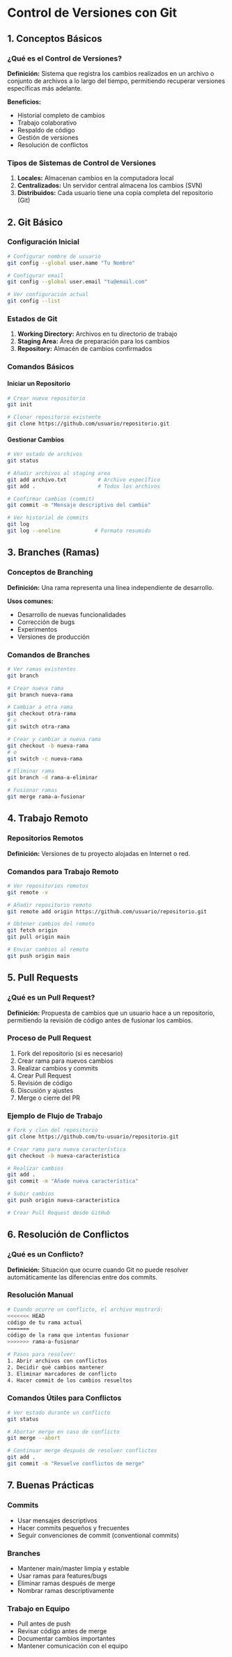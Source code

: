 # Control de Versiones con Git

## 1. Conceptos Básicos

### ¿Qué es el Control de Versiones?
**Definición:** Sistema que registra los cambios realizados en un archivo o conjunto de archivos a lo largo del tiempo, permitiendo recuperar versiones específicas más adelante.

**Beneficios:**
- Historial completo de cambios
- Trabajo colaborativo
- Respaldo de código
- Gestión de versiones
- Resolución de conflictos

### Tipos de Sistemas de Control de Versiones
1. **Locales:** Almacenan cambios en la computadora local
2. **Centralizados:** Un servidor central almacena los cambios (SVN)
3. **Distribuidos:** Cada usuario tiene una copia completa del repositorio (Git)

## 2. Git Básico

### Configuración Inicial
```bash
# Configurar nombre de usuario
git config --global user.name "Tu Nombre"

# Configurar email
git config --global user.email "tu@email.com"

# Ver configuración actual
git config --list
```

### Estados de Git
1. **Working Directory:** Archivos en tu directorio de trabajo
2. **Staging Area:** Área de preparación para los cambios
3. **Repository:** Almacén de cambios confirmados

### Comandos Básicos

#### Iniciar un Repositorio
```bash
# Crear nuevo repositorio
git init

# Clonar repositorio existente
git clone https://github.com/usuario/repositorio.git
```

#### Gestionar Cambios
```bash
# Ver estado de archivos
git status

# Añadir archivos al staging area
git add archivo.txt          # Archivo específico
git add .                    # Todos los archivos

# Confirmar cambios (commit)
git commit -m "Mensaje descriptivo del cambio"

# Ver historial de commits
git log
git log --oneline           # Formato resumido
```

## 3. Branches (Ramas)

### Conceptos de Branching
**Definición:** Una rama representa una línea independiente de desarrollo.

**Usos comunes:**
- Desarrollo de nuevas funcionalidades
- Corrección de bugs
- Experimentos
- Versiones de producción

### Comandos de Branches
```bash
# Ver ramas existentes
git branch

# Crear nueva rama
git branch nueva-rama

# Cambiar a otra rama
git checkout otra-rama
# o
git switch otra-rama

# Crear y cambiar a nueva rama
git checkout -b nueva-rama
# o
git switch -c nueva-rama

# Eliminar rama
git branch -d rama-a-eliminar

# Fusionar ramas
git merge rama-a-fusionar
```

## 4. Trabajo Remoto

### Repositorios Remotos
**Definición:** Versiones de tu proyecto alojadas en Internet o red.

### Comandos para Trabajo Remoto
```bash
# Ver repositorios remotos
git remote -v

# Añadir repositorio remoto
git remote add origin https://github.com/usuario/repositorio.git

# Obtener cambios del remoto
git fetch origin
git pull origin main

# Enviar cambios al remoto
git push origin main
```

## 5. Pull Requests

### ¿Qué es un Pull Request?
**Definición:** Propuesta de cambios que un usuario hace a un repositorio, permitiendo la revisión de código antes de fusionar los cambios.

### Proceso de Pull Request
1. Fork del repositorio (si es necesario)
2. Crear rama para nuevos cambios
3. Realizar cambios y commits
4. Crear Pull Request
5. Revisión de código
6. Discusión y ajustes
7. Merge o cierre del PR

### Ejemplo de Flujo de Trabajo
```bash
# Fork y clon del repositorio
git clone https://github.com/tu-usuario/repositorio.git

# Crear rama para nueva característica
git checkout -b nueva-caracteristica

# Realizar cambios
git add .
git commit -m "Añade nueva característica"

# Subir cambios
git push origin nueva-caracteristica

# Crear Pull Request desde GitHub
```

## 6. Resolución de Conflictos

### ¿Qué es un Conflicto?
**Definición:** Situación que ocurre cuando Git no puede resolver automáticamente las diferencias entre dos commits.

### Resolución Manual
```bash
# Cuando ocurre un conflicto, el archivo mostrará:
<<<<<<< HEAD
código de tu rama actual
=======
código de la rama que intentas fusionar
>>>>>>> rama-a-fusionar

# Pasos para resolver:
1. Abrir archivos con conflictos
2. Decidir qué cambios mantener
3. Eliminar marcadores de conflicto
4. Hacer commit de los cambios resueltos
```

### Comandos Útiles para Conflictos
```bash
# Ver estado durante un conflicto
git status

# Abortar merge en caso de conflicto
git merge --abort

# Continuar merge después de resolver conflictos
git add .
git commit -m "Resuelve conflictos de merge"
```

## 7. Buenas Prácticas

### Commits
- Usar mensajes descriptivos
- Hacer commits pequeños y frecuentes
- Seguir convenciones de commit (conventional commits)

### Branches
- Mantener main/master limpia y estable
- Usar ramas para features/bugs
- Eliminar ramas después de merge
- Nombrar ramas descriptivamente

### Trabajo en Equipo
- Pull antes de push
- Revisar código antes de merge
- Documentar cambios importantes
- Mantener comunicación con el equipo
